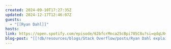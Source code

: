```yaml
---
created: 2024-09-10T17:27:35Z
updated: 2024-12-17T12:46:07Z
guests:
  - "[[Ryan Dahl]]"
hosts: 
link: https://open.spotify.com/episode/62bfcrMnca25cBpi785C8u?si=qdqLNvNGRgGm8kyILmPasg
blog-post: "[[!db/resources/blogs/Stack Overflow/posts/Ryan Dahl explains why Deno had to evolve with version 2.0|Ryan Dahl explains why Deno had to evolve with version 2.0]]"
---
```

